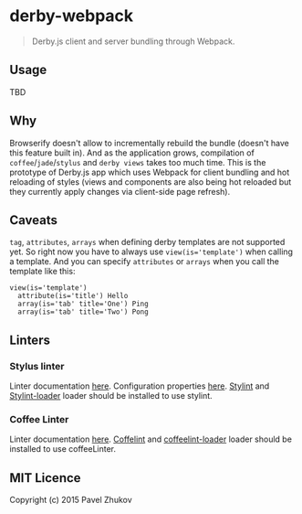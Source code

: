 # derby-webpack
> Derby.js client and server bundling through Webpack.

## Usage

TBD

## Why

Browserify doesn't allow to incrementally rebuild the bundle (doesn't have this feature built in).
And as the application grows, compilation of `coffee`/`jade`/`stylus` and `derby views` takes too much time.
This is the prototype of Derby.js app which uses Webpack for client bundling and hot reloading of styles 
(views and components are also being hot reloaded but they currently apply changes via client-side page refresh).

## Caveats

`tag`, `attributes`, `arrays` when defining derby templates are not supported yet.
So right now you have to always use `view(is='template')` when calling a template.
And you can specify `attributes` or `arrays` when you call the template like this:

```
view(is='template')
  attribute(is='title') Hello
  array(is='tab' title='One') Ping
  array(is='tab' title='Two') Pong
```
## Linters
### Stylus linter
Linter documentation [here](https://github.com/rossPatton/stylint).
Configuration properties [here](https://github.com/rossPatton/stylint#custom-configuration).
[Stylint](https://www.npmjs.com/package/stylint) and [Stylint-loader](https://github.com/guerrero/stylint-loader) loader should be installed to use stylint.

### Coffee Linter 
Linter documentation [here](http://www.coffeelint.org/).
[Coffelint](http://www.coffeelint.org/) and [coffeelint-loader](https://github.com/bline/coffeelint-loader) loader should be installed to use coffeeLinter.

## MIT Licence

Copyright (c) 2015 Pavel Zhukov
